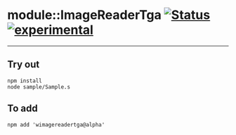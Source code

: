 
# module::ImageReaderTga  [![Status](https://github.com/Wandalen/wImageReaderTga/workflows/Publish/badge.svg)](https://github.com/Wandalen/wImageReaderTga/actions?query=workflow%3APublish) [![experimental](https://img.shields.io/badge/stability-experimental-orange.svg)](https://github.com/emersion/stability-badges#experimental)

___

## Try out
```
npm install
node sample/Sample.s
```

## To add
```
npm add 'wimagereadertga@alpha'
```

